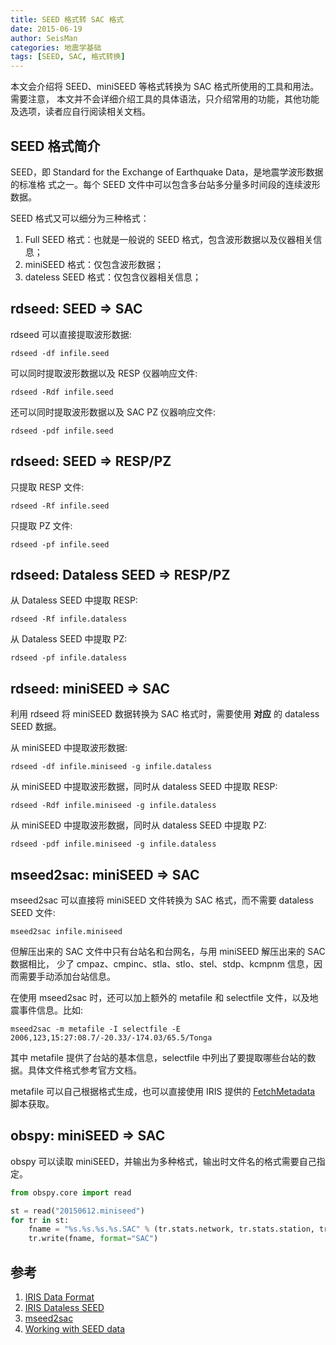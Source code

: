 ```yaml
---
title: SEED 格式转 SAC 格式
date: 2015-06-19
author: SeisMan
categories: 地震学基础
tags: [SEED, SAC, 格式转换]
---
```


本文会介绍将 SEED、miniSEED 等格式转换为 SAC 格式所使用的工具和用法。需要注意，
本文并不会详细介绍工具的具体语法，只介绍常用的功能，其他功能及选项，读者应自行阅读相关文档。

<!--more-->

## SEED 格式简介

SEED，即 Standard for the Exchange of Earthquake Data，是地震学波形数据的标准格
式之一。每个 SEED 文件中可以包含多台站多分量多时间段的连续波形数据。

SEED 格式又可以细分为三种格式：

1.  Full SEED 格式：也就是一般说的 SEED 格式，包含波形数据以及仪器相关信息；
2.  miniSEED 格式：仅包含波形数据；
3.  dateless SEED 格式：仅包含仪器相关信息；

## rdseed: SEED => SAC

rdseed 可以直接提取波形数据:

    rdseed -df infile.seed

可以同时提取波形数据以及 RESP 仪器响应文件:

    rdseed -Rdf infile.seed

还可以同时提取波形数据以及 SAC PZ 仪器响应文件:

    rdseed -pdf infile.seed

## rdseed: SEED => RESP/PZ

只提取 RESP 文件:

    rdseed -Rf infile.seed

只提取 PZ 文件:

    rdseed -pf infile.seed

## rdseed: Dataless SEED => RESP/PZ

从 Dataless SEED 中提取 RESP:

    rdseed -Rf infile.dataless

从 Dataless SEED 中提取 PZ:

    rdseed -pf infile.dataless

## rdseed: miniSEED => SAC

利用 rdseed 将 miniSEED 数据转换为 SAC 格式时，需要使用 **对应** 的 dataless SEED 数据。

从 miniSEED 中提取波形数据:

    rdseed -df infile.miniseed -g infile.dataless

从 miniSEED 中提取波形数据，同时从 dataless SEED 中提取 RESP:

    rdseed -Rdf infile.miniseed -g infile.dataless

从 miniSEED 中提取波形数据，同时从 dataless SEED 中提取 PZ:

    rdseed -pdf infile.miniseed -g infile.dataless

## mseed2sac: miniSEED => SAC

mseed2sac 可以直接将 miniSEED 文件转换为 SAC 格式，而不需要 dataless SEED 文件:

    mseed2sac infile.miniseed

但解压出来的 SAC 文件中只有台站名和台网名，与用 miniSEED 解压出来的 SAC 数据相比，
少了 cmpaz、cmpinc、stla、stlo、stel、stdp、kcmpnm 信息，因而需要手动添加台站信息。

在使用 mseed2sac 时，还可以加上额外的 metafile 和 selectfile 文件，以及地震事件信息。比如:

    mseed2sac -m metafile -I selectfile -E 2006,123,15:27:08.7/-20.33/-174.03/65.5/Tonga

其中 metafile 提供了台站的基本信息，selectfile 中列出了要提取哪些台站的数据。具体文件格式参考官方文档。

metafile 可以自己根据格式生成，也可以直接使用 IRIS 提供的 [FetchMetadata](https://seiscode.iris.washington.edu/projects/ws-fetch-scripts/files) 脚本获取。

## obspy: miniSEED => SAC

obspy 可以读取 miniSEED，并输出为多种格式，输出时文件名的格式需要自己指定。

``` python
from obspy.core import read

st = read("20150612.miniseed")
for tr in st:
    fname = "%s.%s.%s.%s.SAC" % (tr.stats.network, tr.stats.station, tr.stats.location, tr.stats.channel)
    tr.write(fname, format="SAC")
```

## 参考

1.  [IRIS Data Format](https://ds.iris.edu/ds/nodes/dmc/data/formats/)
2.  [IRIS Dataless SEED](http://ds.iris.edu/ds/nodes/dmc/data/formats/dataless-seed/)
3.  [mseed2sac](https://seiscode.iris.washington.edu/projects/mseed2sac/wiki)
4.  [Working with SEED data](http://portal.resif.fr/?Working-with-SEED-data&lang=en)
